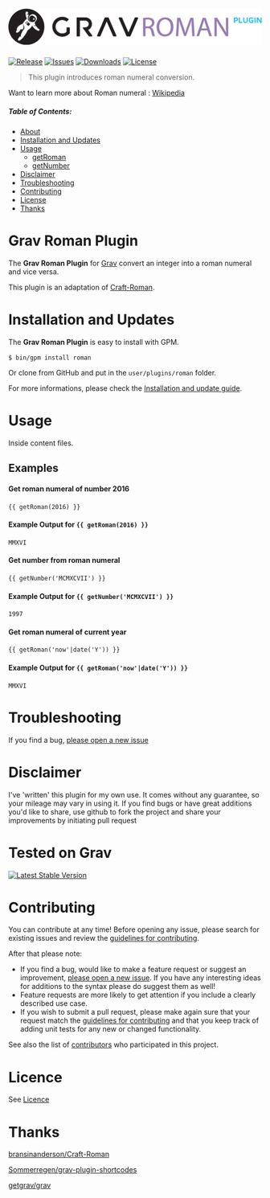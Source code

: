 # [![Grav Roman Plugin](assets/grav-roman.png)][project]

[![Release](https://img.shields.io/github/release/dimitrilongo/grav-plugin-roman.svg)](https://github.com/dimitrilongo/grav-plugin-roman/releases)
[![Issues](https://img.shields.io/github/issues/dimitrilongo/grav-plugin-roman.svg)](https://github.com/dimitrilongo/grav-plugin-roman/issues)
[![Downloads](https://img.shields.io/github/downloads/dimitrilongo/grav-plugin-roman/total.svg)](https://github.com/dimitrilongo/grav-plugin-roman/archive/master.zip)
[![License](https://img.shields.io/badge/license-MIT-blue.svg)](LICENSE.txt "License")

> This plugin introduces roman numeral conversion.

Want to learn more about Roman numeral : [Wikipedia](https://en.wikipedia.org/wiki/Roman_numerals)

##### Table of Contents:

* [About](#grav-roman-plugin)
* [Installation and Updates](#installation-and-updates)
* [Usage](#usage)
    * [getRoman](#user-content-get-roman-numeral-of-number-2016)
    * [getNumber](#user-content-get-number-from-roman-numeral)
* [Disclaimer](#disclaimer)
* [Troubleshooting](#troubleshooting)
* [Contributing](#contributing)
* [License](#license)
* [Thanks](#thanks)

# Grav Roman Plugin

The **Grav Roman Plugin** for [Grav](http://github.com/getgrav/grav) convert an integer into a roman numeral and vice versa.

This plugin is an adaptation of [Craft-Roman](https://github.com/bransinanderson/Craft-Roman).

# Installation and Updates

The **Grav Roman Plugin** is easy to install with GPM.

```
$ bin/gpm install roman
```

Or clone from GitHub and put in the `user/plugins/roman` folder.

For more informations, please check the [Installation and update guide](docs/INSTALL.md).


# Usage

Inside content files.

## Examples

#### Get roman numeral of number 2016
```
{{ getRoman(2016) }}
```

#### Example Output for `{{ getRoman(2016) }}`
```
MMXVI
```

#### Get number from roman numeral
```
{{ getNumber('MCMXCVII') }}
```

#### Example Output for `{{ getNumber('MCMXCVII') }}`
```
1997
```

#### Get roman numeral of current year
```
{{ getRoman('now'|date('Y')) }}
```

#### Example Output for `{{ getRoman('now'|date('Y')) }}`
```
MMXVI
```

# Troubleshooting

If you find a bug, [please open a new issue][issues]

# Disclaimer

I've 'written' this plugin for my own use. It comes without any guarantee, so your mileage may vary in using it. If you find bugs or have great additions you'd like to share, use github to fork the project and share your improvements by initiating pull request

# Tested on Grav

[![Latest Stable Version](https://poser.pugx.org/getgrav/grav/v/stable)](https://packagist.org/packages/getgrav/grav)

# Contributing

You can contribute at any time! Before opening any issue, please search for existing issues and review the [guidelines for contributing](docs/CONTRIBUTING.md).

After that please note:

* If you find a bug, would like to make a feature request or suggest an improvement, [please open a new issue][issues]. If you have any interesting ideas for additions to the syntax please do suggest them as well!
* Feature requests are more likely to get attention if you include a clearly described use case.
* If you wish to submit a pull request, please make again sure that your request match the [guidelines for contributing](docs/CONTRIBUTING.md) and that you keep track of adding unit tests for any new or changed functionality.

See also the list of [contributors] who participated in this project.

# Licence

See [Licence](https://github.com/dimitrilongo/grav-plugin-roman/blob/master/LICENSE.txt)

# Thanks

[bransinanderson/Craft-Roman](https://github.com/bransinanderson/Craft-Roman)

[Sommerregen/grav-plugin-shortcodes](https://github.com/Sommerregen/grav-plugin-shortcodes)

[getgrav/grav](https://github.com/getgrav/grav)

[github]: https://github.com/dimitrilongo/ "GitHub account from Dimitri Longo"
[mit-license]: http://www.opensource.org/licenses/mit-license.php "MIT license"

[project]: https://github.com/dimitrilongo/grav-plugin-roman
[issues]: https://github.com/dimitrilongo/grav-plugin-roman/issues "GitHub Issues for Grav Roman Plugin"
[contributors]: https://github.com/dimitrilongo/grav-plugin-roman/graphs/contributors "List of contributors of the project"
